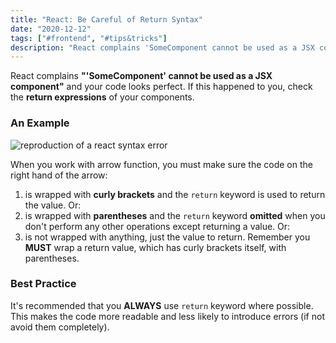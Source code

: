 ```yaml
---
title: "React: Be Careful of Return Syntax"
date: "2020-12-12"
tags: ["#frontend", "#tips&tricks"]
description: "React complains 'SomeComponent cannot be used as a JSX component' and your code looks perfect. If this happened to you, check the return expressions of your components."
---
```

React complains **"'SomeComponent' cannot be used as a JSX component"** and your code looks perfect. If this happened to you, check the **return expressions** of your components.

### An Example

![reproduction of a react syntax error](/images/post-images/react-error.png)

When you work with arrow function, you must make sure the code on the right hand of the arrow:

1. is wrapped with **curly brackets** and the `return` keyword is used to return the value. Or:
2. is wrapped with **parentheses** and the `return` keyword **omitted** when you don't perform any other operations except returning a value. Or:
3. is not wrapped with anything, just the value to return. Remember you **MUST** wrap a return value, which has curly brackets itself, with parentheses.

### Best Practice

It's recommended that you **ALWAYS** use `return` keyword where possible. This makes the code more readable and less likely to introduce errors (if not avoid them completely).

